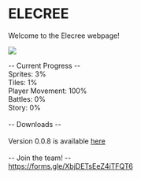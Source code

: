 # ELECREE

Welcome to the Elecree webpage!

![](eclogo.png)

-- Current Progress --<br>
Sprites: 3%<br>
Tiles: 1%<br>
Player Movement: 100%<br>
Battles: 0%<br>
Story: 0%<br>
<br>
-- Downloads --<br>
<br>
Version 0.0.8 is available [here](https://thefreepenguin.itch.io/elecree)<br>
<br>
-- Join the team! --
<br>
https://forms.gle/XbjDETsEeZ4iTFQT6
